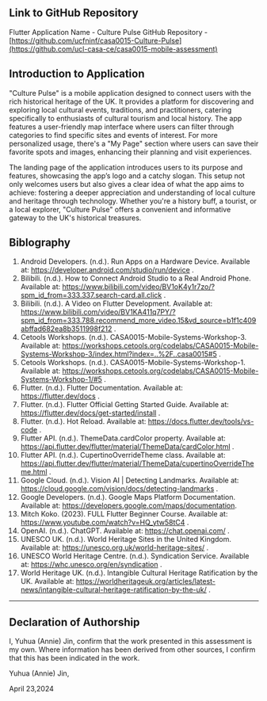 <!---

---
title: "CASA0015: Mobile System and Interaction"
author: "Yuhua Jin"
date: "23 Apr 2024"
---

-->

## Link to GitHub Repository

Flutter Application Name - Culture Pulse
GitHub Repository - [https://github.com/ucfninf/casa0015-Culture-Pulse](https://github.com/ucl-casa-ce/casa0015-mobile-assessment)

## Introduction to Application

"Culture Pulse" is a mobile application designed to connect users with the rich historical heritage of the UK. It provides a platform for discovering and exploring local cultural events, traditions, and practitioners, catering specifically to enthusiasts of cultural tourism and local history. The app features a user-friendly map interface where users can filter through categories to find specific sites and events of interest. For more personalized usage, there's a "My Page" section where users can save their favorite spots and images, enhancing their planning and visit experiences.

The landing page of the application introduces users to its purpose and features, showcasing the app’s logo and a catchy slogan. This setup not only welcomes users but also gives a clear idea of what the app aims to achieve: fostering a deeper appreciation and understanding of local culture and heritage through technology. Whether you're a history buff, a tourist, or a local explorer, "Culture Pulse" offers a convenient and informative gateway to the UK's historical treasures.

## Biblography

1. Android Developers. (n.d.). Run Apps on a Hardware Device. Available at: https://developer.android.com/studio/run/device .
2. Bilibili. (n.d.). How to Connect Android Studio to a Real Android Phone. Available at: https://www.bilibili.com/video/BV1oK4y1r7zo/?spm_id_from=333.337.search-card.all.click .
3. Bilibili. (n.d.). A Video on Flutter Development. Available at: https://www.bilibili.com/video/BV1KA411q7PY/?spm_id_from=333.788.recommend_more_video.15&vd_source=b1f1c409abffad682ea8b3511998f212 .
4. Cetools Workshops. (n.d.). CASA0015-Mobile-Systems-Workshop-3. Available at: https://workshops.cetools.org/codelabs/CASA0015-Mobile-Systems-Workshop-3/index.html?index=..%2F..casa0015#5 .
5. Cetools Workshops. (n.d.). CASA0015-Mobile-Systems-Workshop-1. Available at: https://workshops.cetools.org/codelabs/CASA0015-Mobile-Systems-Workshop-1/#5 .
6. Flutter. (n.d.). Flutter Documentation. Available at: https://flutter.dev/docs .
7. Flutter. (n.d.). Flutter Official Getting Started Guide. Available at: https://flutter.dev/docs/get-started/install .
8. Flutter. (n.d.). Hot Reload. Available at: https://docs.flutter.dev/tools/vs-code .
9. Flutter API. (n.d.). ThemeData.cardColor property. Available at: https://api.flutter.dev/flutter/material/ThemeData/cardColor.html .
10. Flutter API. (n.d.). CupertinoOverrideTheme class. Available at: https://api.flutter.dev/flutter/material/ThemeData/cupertinoOverrideTheme.html .
11. Google Cloud. (n.d.). Vision AI | Detecting Landmarks. Available at: https://cloud.google.com/vision/docs/detecting-landmarks .
12. Google Developers. (n.d.). Google Maps Platform Documentation. Available at: https://developers.google.com/maps/documentation.
13. Mitch Koko. (2023). FULL Flutter Beginner Course. Available at: https://www.youtube.com/watch?v=HQ_ytw58tC4 .
14. OpenAI. (n.d.). ChatGPT. Available at: https://chat.openai.com/ .
15. UNESCO UK. (n.d.). World Heritage Sites in the United Kingdom. Available at: https://unesco.org.uk/world-heritage-sites/ .
16. UNESCO World Heritage Centre. (n.d.). Syndication Service. Available at: https://whc.unesco.org/en/syndication .
17. World Heritage UK. (n.d.). Intangible Cultural Heritage Ratification by the UK. Available at: https://worldheritageuk.org/articles/latest-news/intangible-cultural-heritage-ratification-by-the-uk/ .
 
----

## Declaration of Authorship

I, Yuhua (Annie) Jin, confirm that the work presented in this assessment is my own. Where information has been derived from other sources, I confirm that this has been indicated in the work.


Yuhua (Annie) Jin, 

April 23,2024
